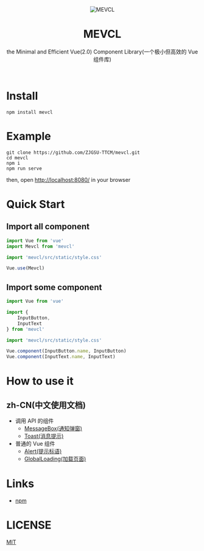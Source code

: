 <div style="text-align: center">
   <img src="https://github.com/ZJGSU-TTCM/mevcl/blob/docs/v0.2.0/public/favicon.png?raw=true" alt="MEVCL"/>
   <br>
   <h1>MEVCL</h1>
   <p>the Minimal and Efficient Vue(2.0) Component Library(一个极小但高效的 Vue 组件库)</p>
   <br>
</div>

# Install

```shell
npm install mevcl
```

# Example

```shell
git clone https://github.com/ZJGSU-TTCM/mevcl.git
cd mevcl
npm i
npm run serve
```

then, open [http://localhost:8080/](http://localhost:8080/) in your browser

# Quick Start

## Import all component

```js
import Vue from 'vue'
import Mevcl from 'mevcl'

import 'mevcl/src/static/style.css'

Vue.use(Mevcl)
```

## Import some component

```js
import Vue from 'vue'

import {
    InputButton,
    InputText
} from 'mevcl'

import 'mevcl/src/static/style.css'

Vue.component(InputButton.name, InputButton)
Vue.component(InputText.name, InputText)
```

# How to use it

## zh-CN(中文使用文档)
 - 调用 API 的组件
   - [MessageBox(通知弹窗)](docs/zh-cn/example/MessageBox.md)
   - [Toast(消息提示)](docs/zh-cn/example/Toast.md)
 - 普通的 Vue 组件
   - [Alert(提示标语)](docs/zh-cn/example/Alert.md)
   - [GlobalLoading(加载页面)](docs/zh-cn/example/GlobalLoading.md)

# Links

 - [npm](https://www.npmjs.com/package/mevcl)

# LICENSE

[MIT](https://github.com/ZJGSU-TTCM/mevcl/blob/master/LICENSE)
